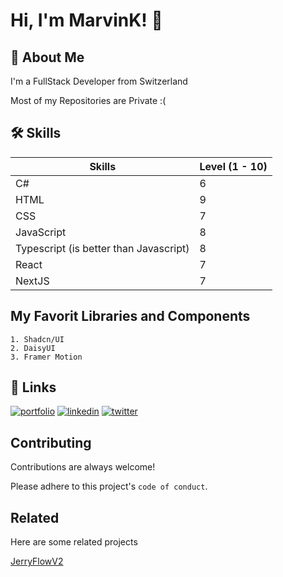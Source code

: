 # Hi, I'm MarvinK! 👋


## 🚀 About Me
I'm a FullStack Developer from Switzerland

Most of my Repositories are Private :(


## 🛠 Skills

| Skills             | Level (1 - 10)                                                               |
| ----------------- | ------------------------------------------------------------------ |
| C# | 6 |
| HTML | 9 |
| CSS | 7 |
| JavaScript | 8 |
| Typescript (is better than Javascript) | 8 |
| React | 7 |
| NextJS | 7 |


## My Favorit Libraries and Components
    1. Shadcn/UI
    2. DaisyUI
    3. Framer Motion

## 🔗 Links
[![portfolio](https://img.shields.io/badge/my_portfolio-000?style=for-the-badge&logo=ko-fi&logoColor=white)](https://swisswebdev.com/)
[![linkedin](https://img.shields.io/badge/linkedin-0A66C2?style=for-the-badge&logo=linkedin&logoColor=white)](https://www.linkedin.com/in/marvin-kiefer-b57bbb191/)
[![twitter](https://img.shields.io/badge/instagram-a316c9?style=for-the-badge&logo=instagram&logoColor=white)](https://www.instagram.com/openiris/)


## Contributing

Contributions are always welcome!

Please adhere to this project's `code of conduct`.


## Related

Here are some related projects

[JerryFlowV2](https://jry-media.store/pages/jerryflow-v2)


